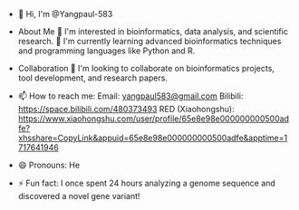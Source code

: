 - 👋 Hi, I'm @Yangpaul-583
  
- About Me
👀 I'm interested in bioinformatics, data analysis, and scientific research.
🌱 I'm currently learning advanced bioinformatics techniques and programming languages like Python and R.

- Collaboration
💞️ I'm looking to collaborate on bioinformatics projects, tool development, and research papers.

- 📫 How to reach me:
Email: yangpaul583@gmail.com
Bilibili: https://space.bilibili.com/480373493
RED (Xiaohongshu): https://www.xiaohongshu.com/user/profile/65e8e98e000000000500adfe?xhsshare=CopyLink&appuid=65e8e98e000000000500adfe&apptime=1717641946

- 😄 Pronouns: He
  
- ⚡ Fun fact: I once spent 24 hours analyzing a genome sequence and discovered a novel gene variant!

<!---
Yangpaul-583/Yangpaul-583 is a ✨ special ✨ repository because its `README.md` (this file) appears on your GitHub profile.
You can click the Preview link to take a look at your changes.
--->
